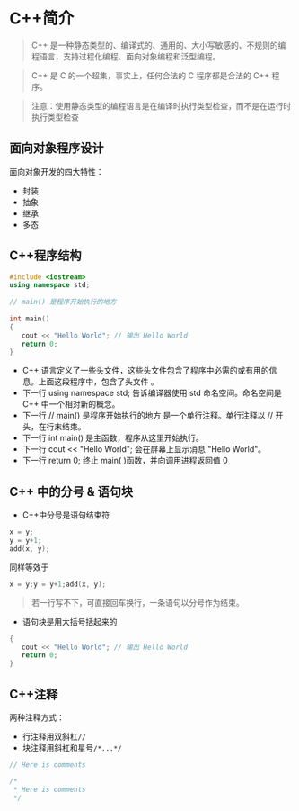 # C++简介
> C++ 是一种静态类型的、编译式的、通用的、大小写敏感的、不规则的编程语言，支持过程化编程、面向对象编程和泛型编程。

>C++ 是 C 的一个超集，事实上，任何合法的 C 程序都是合法的 C++ 程序。

>注意：使用静态类型的编程语言是在编译时执行类型检查，而不是在运行时执行类型检查

## 面向对象程序设计
面向对象开发的四大特性：
- 封装
- 抽象
- 继承
- 多态

## C++程序结构
```C++
#include <iostream>
using namespace std;
 
// main() 是程序开始执行的地方
 
int main()
{
   cout << "Hello World"; // 输出 Hello World
   return 0;
}
```
- C++ 语言定义了一些头文件，这些头文件包含了程序中必需的或有用的信息。上面这段程序中，包含了头文件 <iostream>。
- 下一行 using namespace std; 告诉编译器使用 std 命名空间。命名空间是 C++ 中一个相对新的概念。
- 下一行 // main() 是程序开始执行的地方 是一个单行注释。单行注释以 // 开头，在行末结束。
- 下一行 int main() 是主函数，程序从这里开始执行。
- 下一行 cout << "Hello World"; 会在屏幕上显示消息 "Hello World"。
- 下一行 return 0; 终止 main( )函数，并向调用进程返回值 0

## C++ 中的分号 & 语句块
- C++中分号是语句结束符 
```C++
x = y;
y = y+1;
add(x, y);
```
同样等效于
```C++
x = y;y = y+1;add(x, y);
```
> 若一行写不下，可直接回车换行，一条语句以分号作为结束。
- 语句块是用大括号括起来的
```C++
{
   cout << "Hello World"; // 输出 Hello World
   return 0;
}
```
## C++注释
两种注释方式：
- 行注释用双斜杠`//`
- 块注释用斜杠和星号`/*...*/`
```C++
// Here is comments

/*
 * Here is comments
 */
```